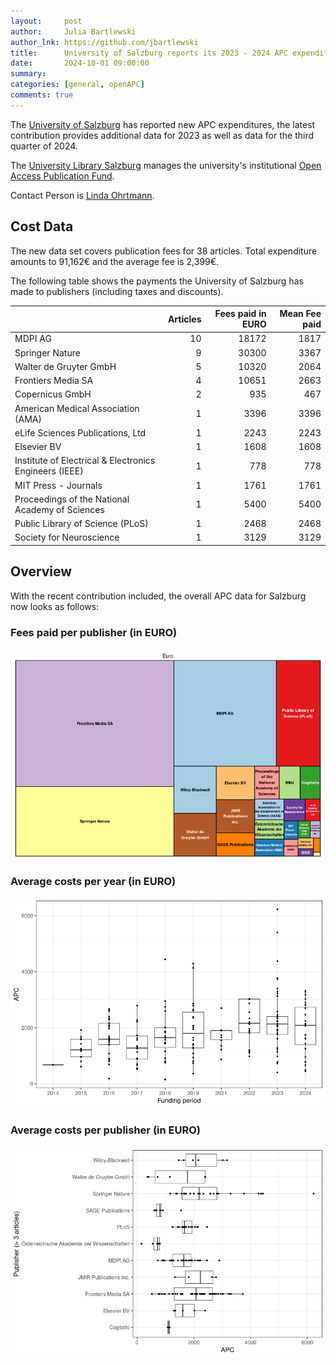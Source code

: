 ```yaml
---
layout:     post
author:     Julia Bartlewski
author_lnk: https://github.com/jbartlewski
title:      University of Salzburg reports its 2023 - 2024 APC expenditures
date:       2024-10-01 09:00:00
summary:    
categories: [general, openAPC]
comments: true
---
```





The [University of Salzburg](https://www.plus.ac.at/?lang=en) has reported new APC expenditures, the latest contribution provides additional data for 2023 as well as data for the third quarter of 2024.

The [University Library Salzburg](https://www.plus.ac.at/university-library/?lang=en) manages the university's institutional [Open Access Publication Fund](https://www.plus.ac.at/university-library/services/open-access/foerderungen/publikationsfonds/?lang=en).

Contact Person is [Linda Ohrtmann](mailto:open-access.ubs@plus.ac.at).

## Cost Data



The new data set covers publication fees for 38 articles. Total expenditure amounts to 91,162€ and the average fee is 2,399€. 

The following table shows the payments the University of Salzburg has made to publishers (including taxes and discounts).



|                                                       | Articles| Fees paid in EURO| Mean Fee paid|
|:------------------------------------------------------|--------:|-----------------:|-------------:|
|MDPI AG                                                |       10|             18172|          1817|
|Springer Nature                                        |        9|             30300|          3367|
|Walter de Gruyter GmbH                                 |        5|             10320|          2064|
|Frontiers Media SA                                     |        4|             10651|          2663|
|Copernicus GmbH                                        |        2|               935|           467|
|American Medical Association (AMA)                     |        1|              3396|          3396|
|eLife Sciences Publications, Ltd                       |        1|              2243|          2243|
|Elsevier BV                                            |        1|              1608|          1608|
|Institute of Electrical & Electronics Engineers (IEEE) |        1|               778|           778|
|MIT Press - Journals                                   |        1|              1761|          1761|
|Proceedings of the National Academy of Sciences        |        1|              5400|          5400|
|Public Library of Science (PLoS)                       |        1|              2468|          2468|
|Society for Neuroscience                               |        1|              3129|          3129|



## Overview

With the recent contribution included, the overall APC data for Salzburg now looks as follows: 

### Fees paid per publisher (in EURO)

![plot of chunk tree_salzburg_2024_10_10_full](/figure/tree_salzburg_2024_10_10_full-1.png)

###  Average costs per year (in EURO)

![plot of chunk box_salzburg_2024_10_10_year_full](/figure/box_salzburg_2024_10_10_year_full-1.png)

###  Average costs per publisher (in EURO)

![plot of chunk box_salzburg_2024_10_10_publisher_full](/figure/box_salzburg_2024_10_10_publisher_full-1.png)

